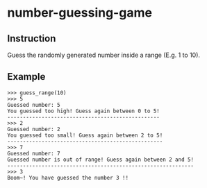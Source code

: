 # number-guessing-game

## Instruction
Guess the randomly generated number inside a range (E.g. 1 to 10).

## Example
```
>>> guess_range(10)
>>> 5
Guessed number: 5
You guessed too high! Guess again between 0 to 5!
-------------------------------------------------
>>> 2
Guessed number: 2
You guessed too small! Guess again between 2 to 5!
--------------------------------------------------
>>> 7
Guessed number: 7
Guessed number is out of range! Guess again between 2 and 5!
------------------------------------------------------------
>>> 3
Boom~! You have guessed the number 3 !!
```
